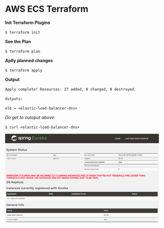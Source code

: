 # AWS ECS Terraform

**Init Terraform Plugins**

`$ terraform init
`

**See the Plan**


`$ terraform plan
`

**Aplly planned changes**

`$ terraform apply
`

**Output**

`Apply complete! Resources: 27 added, 0 changed, 0 destroyed.
`

`Outputs:
`

`elb = <elastic-load-balancer-dns>
`

_Do get to outoput above:_


`$ curl <elastic-load-balancer-dns>
`

<img src="ecs-eureka-server.png" alt="eureka-server"/>
